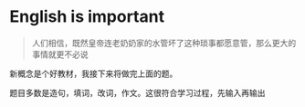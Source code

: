 # English is important

> 人们相信，既然皇帝连老奶奶家的水管坏了这种琐事都愿意管，那么更大的事情就更不必说

新概念是个好教材，我接下来将做完上面的题。

题目多数是造句，填词，改词，作文。这很符合学习过程，先输入再输出
